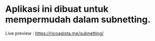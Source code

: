 
# Aplikasi ini dibuat untuk mempermudah dalam subnetting.

Live preview : https://ricoagista.me/subnetting/
